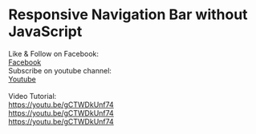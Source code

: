 
<h1>Responsive Navigation Bar without JavaScript</h1>



Like & Follow on Facebook:<br>
<a href="https://www.facebook.con/DyeeEmRonald/">Facebook</a><br>
Subscribe on youtube channel:<br>
<a href="https://m.youtube.com/channel/UCUpkkWTgjABXPliwdT4o5yg/videos">Youtube</a><br><br>
Video Tutorial:<br>
https://youtu.be/gCTWDkUnf74 <br>
https://youtu.be/gCTWDkUnf74 <br>
https://youtu.be/gCTWDkUnf74 <br>
